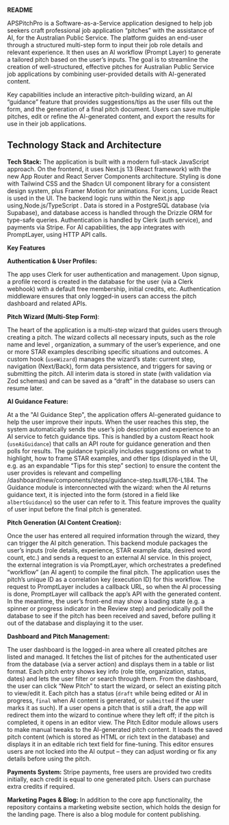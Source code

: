 
**README**


APSPitchPro is a Software-as-a-Service application designed to help job seekers craft professional job application “pitches” with the assistance of AI, for the Australian Public Service. The platform guides an end-user through a structured multi-step form to input their job role details and relevant experience. It then uses an AI workflow (Prompt Layer) to generate a tailored pitch based on the user’s inputs. The goal is to streamline the creation of well-structured, effective pitches for Australian Public Service job applications by combining user-provided details with AI-generated content. 

Key capabilities include an interactive pitch-building wizard, an AI “guidance” feature that provides suggestions/tips as the user fills out the form, and the generation of a final pitch document. Users can save multiple pitches, edit or refine the AI-generated content, and export the results for use in their job applications. 

## Technology Stack and Architecture

**Tech Stack:** The application is built with a modern full-stack JavaScript approach. On the frontend, it uses Next.js 13 (React framework) with the new App Router and React Server Components architecture. Styling is done with Tailwind CSS and the Shadcn UI component library for a consistent design system, plus Framer Motion for animations. For icons, Lucide React is used in the UI. The backend logic runs within the Next.js app using,Node.js/TypeScript . Data is stored in a PostgreSQL database (via Supabase), and database access is handled through the Drizzle ORM for type-safe queries. Authentication is handled by Clerk (auth service), and payments via Stripe. For AI capabilities, the app integrates with PromptLayer, using HTTP API calls.

**Key Features**

**Authentication & User Profiles:** 

The app uses Clerk for user authentication and management. Upon signup, a profile record is created in the database for the user (via a Clerk webhook) with a default free membership, initial credits, etc.  Authentication middleware ensures that only logged-in users can access the pitch dashboard and related APIs. 

**Pitch Wizard (Multi-Step Form)**: 

The heart of the application is a multi-step wizard that guides users through creating a pitch.  The wizard collects all necessary inputs, such as the role name and level , organization, a summary of the user’s experience, and one or more STAR examples describing specific situations and outcomes.  A custom hook (`useWizard`) manages the wizard’s state: current step, navigation (Next/Back), form data persistence, and triggers for saving or submitting the pitch. All interim data is stored in state (with validation via Zod schemas) and can be saved as a “draft” in the database so users can resume later. 

**AI Guidance Feature:** 

At a the "AI Guidance Step", the application offers AI-generated guidance to help the user improve their inputs. When the user reaches this step, the system automatically sends the user’s job description and experience to an AI service to fetch guidance tips. This is handled by a custom React hook (`useAiGuidance`) that calls an API route for guidance generation and then polls for results. The guidance typically includes suggestions on what to highlight, how to frame STAR examples, and other tips (displayed in the UI, e.g. as an expandable “Tips for this step” section) to ensure the content the user provides is relevant and compelling /dashboard/new/components/steps/guidance-step.tsx#L176-L184. The Guidance module is interconnected with the wizard: when the AI returns guidance text, it is injected into the form (stored in a field like `albertGuidance`) so the user can refer to it. This feature improves the quality of user input before the final pitch is generated.

**Pitch Generation (AI Content Creation):** 

Once the user has entered all required information through the wizard, they can trigger the AI pitch generation. This backend module packages the user’s inputs (role details, experience, STAR example data, desired word count, etc.) and sends a request to an external AI service. In this project, the external integration is via PromptLayer, which orchestrates a predefined “workflow” (an AI agent) to compile the final pitch. The application uses the pitch’s unique ID as a correlation key (execution ID) for this workflow. The request to PromptLayer includes a callback URL, so when the AI processing is done, PromptLayer will callback the app’s API with the generated content. In the meantime, the user’s front-end may show a loading state (e.g. a spinner or progress indicator in the Review step) and periodically poll the database to see if the pitch has been received and saved, before pulling it out of the database and displaying it to the user.

**Dashboard and Pitch Management:** 

The user dashboard is the logged-in area where all created pitches are listed and managed. It fetches the list of pitches for the authenticated user from the database (via a server action) and displays them in a table or list format. Each pitch entry shows key info (role title, organization, status, dates) and lets the user filter or search through them. From the dashboard, the user can click “New Pitch” to start the wizard, or select an existing pitch to view/edit it. Each pitch has a status (`draft` while being edited or AI in progress, `final` when AI content is generated, or `submitted` if the user marks it as such). If a user opens a pitch that is still a draft, the app will redirect them into the wizard to continue where they left off; if the pitch is completed, it opens in an editor view. The Pitch Editor module allows users to make manual tweaks to the AI-generated pitch content. It loads the saved pitch content (which is stored as HTML or rich text in the database) and displays it in an editable rich text field for fine-tuning. This editor ensures users are not locked into the AI output – they can adjust wording or fix any details before using the pitch.

**Payments System:** Stripe payments, free users are provided two credits initially, each credit is equal to one generated pitch. Users can purchase extra credits if required.

**Marketing Pages & Blog:** In addition to the core app functionality, the repository contains a marketing website section, which holds the design for the landing page. There is also a  blog module for content publishing.


